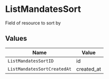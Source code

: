 # ListMandatesSort

Field of resource to sort by


## Values

| Name                        | Value                       |
| --------------------------- | --------------------------- |
| `ListMandatesSortID`        | id                          |
| `ListMandatesSortCreatedAt` | created_at                  |